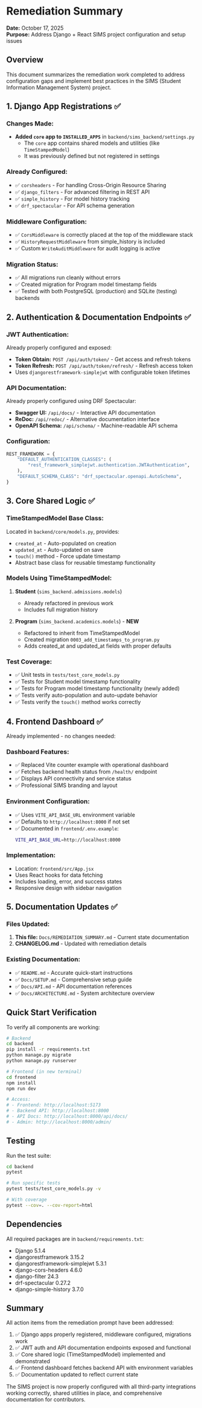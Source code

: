 # Remediation Summary

**Date:** October 17, 2025  
**Purpose:** Address Django + React SIMS project configuration and setup issues

## Overview

This document summarizes the remediation work completed to address configuration gaps and implement best practices in the SIMS (Student Information Management System) project.

## 1. Django App Registrations ✅

### Changes Made:
- **Added `core` app to `INSTALLED_APPS`** in `backend/sims_backend/settings.py`
  - The `core` app contains shared models and utilities (like `TimeStampedModel`)
  - It was previously defined but not registered in settings
  
### Already Configured:
- ✅ `corsheaders` - For handling Cross-Origin Resource Sharing
- ✅ `django_filters` - For advanced filtering in REST API
- ✅ `simple_history` - For model history tracking
- ✅ `drf_spectacular` - For API schema generation

### Middleware Configuration:
- ✅ `CorsMiddleware` is correctly placed at the top of the middleware stack
- ✅ `HistoryRequestMiddleware` from simple_history is included
- ✅ Custom `WriteAuditMiddleware` for audit logging is active

### Migration Status:
- ✅ All migrations run cleanly without errors
- ✅ Created migration for Program model timestamp fields
- ✅ Tested with both PostgreSQL (production) and SQLite (testing) backends

## 2. Authentication & Documentation Endpoints ✅

### JWT Authentication:
Already properly configured and exposed:
- **Token Obtain:** `POST /api/auth/token/` - Get access and refresh tokens
- **Token Refresh:** `POST /api/auth/token/refresh/` - Refresh access token
- Uses `djangorestframework-simplejwt` with configurable token lifetimes

### API Documentation:
Already properly configured using DRF Spectacular:
- **Swagger UI:** `/api/docs/` - Interactive API documentation
- **ReDoc:** `/api/redoc/` - Alternative documentation interface
- **OpenAPI Schema:** `/api/schema/` - Machine-readable API schema

### Configuration:
```python
REST_FRAMEWORK = {
    "DEFAULT_AUTHENTICATION_CLASSES": (
        "rest_framework_simplejwt.authentication.JWTAuthentication",
    ),
    "DEFAULT_SCHEMA_CLASS": "drf_spectacular.openapi.AutoSchema",
}
```

## 3. Core Shared Logic ✅

### TimeStampedModel Base Class:
Located in `backend/core/models.py`, provides:
- `created_at` - Auto-populated on creation
- `updated_at` - Auto-updated on save
- `touch()` method - Force update timestamp
- Abstract base class for reusable timestamp functionality

### Models Using TimeStampedModel:
1. **Student** (`sims_backend.admissions.models`)
   - Already refactored in previous work
   - Includes full migration history
   
2. **Program** (`sims_backend.academics.models`) - **NEW**
   - Refactored to inherit from TimeStampedModel
   - Created migration `0003_add_timestamps_to_program.py`
   - Adds created_at and updated_at fields with proper defaults

### Test Coverage:
- ✅ Unit tests in `tests/test_core_models.py`
- ✅ Tests for Student model timestamp functionality
- ✅ Tests for Program model timestamp functionality (newly added)
- ✅ Tests verify auto-population and auto-update behavior
- ✅ Tests verify the `touch()` method works correctly

## 4. Frontend Dashboard ✅

Already implemented - no changes needed:

### Dashboard Features:
- ✅ Replaced Vite counter example with operational dashboard
- ✅ Fetches backend health status from `/health/` endpoint
- ✅ Displays API connectivity and service status
- ✅ Professional SIMS branding and layout

### Environment Configuration:
- ✅ Uses `VITE_API_BASE_URL` environment variable
- ✅ Defaults to `http://localhost:8000` if not set
- ✅ Documented in `frontend/.env.example`:
  ```bash
  VITE_API_BASE_URL=http://localhost:8000
  ```

### Implementation:
- Location: `frontend/src/App.jsx`
- Uses React hooks for data fetching
- Includes loading, error, and success states
- Responsive design with sidebar navigation

## 5. Documentation Updates ✅

### Files Updated:
1. **This file:** `Docs/REMEDIATION_SUMMARY.md` - Current state documentation
2. **CHANGELOG.md** - Updated with remediation details

### Existing Documentation:
- ✅ `README.md` - Accurate quick-start instructions
- ✅ `Docs/SETUP.md` - Comprehensive setup guide
- ✅ `Docs/API.md` - API documentation references
- ✅ `Docs/ARCHITECTURE.md` - System architecture overview

## Quick Start Verification

To verify all components are working:

```bash
# Backend
cd backend
pip install -r requirements.txt
python manage.py migrate
python manage.py runserver

# Frontend (in new terminal)
cd frontend
npm install
npm run dev

# Access:
# - Frontend: http://localhost:5173
# - Backend API: http://localhost:8000
# - API Docs: http://localhost:8000/api/docs/
# - Admin: http://localhost:8000/admin/
```

## Testing

Run the test suite:

```bash
cd backend
pytest

# Run specific tests
pytest tests/test_core_models.py -v

# With coverage
pytest --cov=. --cov-report=html
```

## Dependencies

All required packages are in `backend/requirements.txt`:
- Django 5.1.4
- djangorestframework 3.15.2
- djangorestframework-simplejwt 5.3.1
- django-cors-headers 4.6.0
- django-filter 24.3
- drf-spectacular 0.27.2
- django-simple-history 3.7.0

## Summary

All action items from the remediation prompt have been addressed:

1. ✅ Django apps properly registered, middleware configured, migrations work
2. ✅ JWT auth and API documentation endpoints exposed and functional
3. ✅ Core shared logic (TimeStampedModel) implemented and demonstrated
4. ✅ Frontend dashboard fetches backend API with environment variables
5. ✅ Documentation updated to reflect current state

The SIMS project is now properly configured with all third-party integrations working correctly, shared utilities in place, and comprehensive documentation for contributors.
